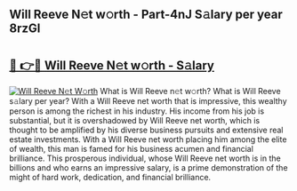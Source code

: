 ## Will Reeve N𝚎t w𝚘rth - Part-4nJ S𝚊lary per year 8rzGl

# <h2><a href="http://gc2208.nevu.top/?p=Will+Reeve">🔗 👉🔴 Will Reeve N𝚎t w𝚘rth - S𝚊lary</a></h2>

[![Will Reeve N𝚎t W𝚘rth](https://i.imgur.com/Oavwk0R.jpeg)](http://gc2208.nevu.top/?p=Will+Reeve)
What is Will Reeve n𝚎t w𝚘rth? What is Will Reeve s𝚊lary per year?
With a Will Reeve net worth that is impressive, this wealthy person is among the richest in his industry. His income from his job is substantial, but it is overshadowed by Will Reeve net worth, which is thought to be amplified by his diverse business pursuits and extensive real estate investments. With a Will Reeve net worth placing him among the elite of wealth, this man is famed for his business acumen and financial brilliance. This prosperous individual, whose Will Reeve net worth is in the billions and who earns an impressive salary, is a prime demonstration of the might of hard work, dedication, and financial brilliance.
